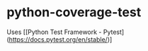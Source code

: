 # python-coverage-test
Uses [[Python Test Framework - Pytest] (https://docs.pytest.org/en/stable/)]



